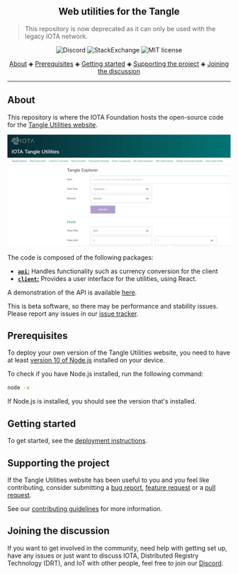 <h2 align="center">Web utilities for the Tangle</h2>

> This repository is now deprecated as it can only be used with the legacy IOTA network.

<p align="center">
  <a href="https://discord.iota.org/" style="text-decoration:none;"><img src="https://img.shields.io/badge/Discord-9cf.svg?logo=discord" alt="Discord"></a>
    <a href="https://iota.stackexchange.com/" style="text-decoration:none;"><img src="https://img.shields.io/badge/StackExchange-9cf.svg?logo=stackexchange" alt="StackExchange"></a>
    <a href="https://github.com/iotaledger/tangle-utils-website/blob/master/LICENSE" style="text-decoration:none;"><img src="https://img.shields.io/github/license/iotaledger/tangle-utils-website.svg" alt="MIT license"></a>
</p>
      
<p align="center">
  <a href="#about">About</a> ◈
  <a href="#prerequisites">Prerequisites</a> ◈
  <a href="#getting-started">Getting started</a> ◈
  <a href="#supporting-the-project">Supporting the project</a> ◈
  <a href="#joining-the-discussion">Joining the discussion</a> 
</p>

---

## About

This repository is where the IOTA Foundation hosts the open-source code for the [Tangle Utilities website](https://utils.iota.org/).

![Tangle Utilities](images/tangle-utilities.png)

The code is composed of the following packages:

- [**`api`:**](api/README.md) Handles functionality such as currency conversion for the client
- [**`client`:**](client/README.md) Provides a user interface for the utilities, using React.

A demonstration of the API is available [here](https://utils-api.iota.org).

This is beta software, so there may be performance and stability issues.
Please report any issues in our [issue tracker](https://github.com/iotaledger/tangle-utils-website/issues/new).

## Prerequisites

To deploy your own version of the Tangle Utilities website, you need to have at least [version 10 of Node.js](https://nodejs.org/en/download/) installed on your device.

To check if you have Node.js installed, run the following command:

```bash
node -v
```

If Node.js is installed, you should see the version that's installed.

## Getting started

To get started, see the [deployment instructions](api/DEPLOYMENT.md).

## Supporting the project

If the Tangle Utilities website has been useful to you and you feel like contributing, consider submitting a [bug report](https://github.com/iotaledger/tangle-utils-website/issues/new), [feature request](https://github.com/iotaledger/tangle-utils-website/issues/new) or a [pull request](https://github.com/iotaledger/tangle-utils-website/pulls/).

See our [contributing guidelines](.github/CONTRIBUTING.md) for more information.

## Joining the discussion

If you want to get involved in the community, need help with getting set up, have any issues or just want to discuss IOTA, Distributed Registry Technology (DRT), and IoT with other people, feel free to join our [Discord](https://discord.iota.org/).